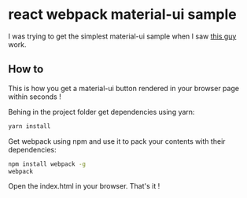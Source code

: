# react webpack material-ui sample

I was trying to get the simplest material-ui sample when I saw [this guy](https://qiita.com/takaki@github/items/724d97a20d3ae194ded4) work.

## How to

This is how you get a material-ui button rendered in your browser page within seconds !


Behing in the project folder get dependencies using yarn:
```sh
yarn install
```

Get webpack using npm and use it to pack your contents with their dependencies:
```sh
npm install webpack -g
webpack
```

Open the index.html in your browser. That's it !

